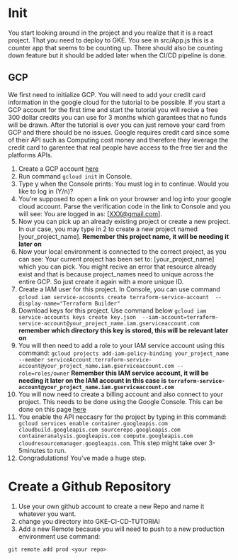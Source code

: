 # Init
You start looking around in the project and you realize that it is a react project. That you need to deploy to GKE. You see in src/App.js this is a counter app that seems to be counting up. There should also be counting down feature but it should be added later when the CI/CD pipeline is done.
## GCP

We first need to initialize GCP. You will need to add your credit card information in the google cloud for the tutorial to be possible. If you start a GCP account for the first time and start the tutorial you will recive a free 300 dollar credits you can use for 3 months which garantees that no funds will be drawn. After the tutorial is over you can just remove your card from GCP and there should be no issues. Google requires credit card since some of their API such as Computing cost money and therefore they leverage the credit card to garentee that real people have access to the free tier and the platforms APIs.

1. Create a GCP account [here](https://cloud.google.com/free)
2. Run command ```gcloud init``` in Console.
3. Type y when the Console prints: You must log in to continue. Would you like to log in (Y/n)? 
4. You’re supposed to open a link on your browser and log into your google cloud account. Parse the verification code in the link to Console and you will see: You are logged in as: [XXX@gmail.com].
5. Now you can pick up an already existing project or create a new project. In our case, you may type in 2 to create a new project named [your_project_name].
**Remember this project name, it will be needing it later on**
6. Now your local environment is connected to the correct project, as you can see: Your current project has been set to: [your_project_name] which you can pick. You might recive an error that resource already exist and that is because project_names need to unique across the entire GCP. So just create it again with a more unique ID.
7. Create a IAM user for this project. In Console, you can use command 
``` gcloud iam service-accounts create terraform-service-account  --display-name="Terraform Builder" ```
8. Download keys for this project. Use command below 
``` gcloud iam service-accounts keys create key.json  --iam-account=terraform-service-account@your_project_name.iam.gserviceaccount.com ```
**remember which directory this key is stored, this will be relevant later on**
9. You will then need to add a role to your IAM service account using this command:
`gcloud projects add-iam-policy-binding your_project_name --member serviceAccount:terraform-service-account@your_project_name.iam.gserviceaccount.com --role=roles/owner`
**Remember this IAM service account, it will be needing it later on the IAM account in this case is `terraform-service-account@your_project_name.iam.gserviceaccount.com`**
10. You will now need to create a billing account and also connect to your project. This needs to be done using the Google Console. This can be done on this page
[here](https://console.cloud.google.com/home/dashboard) 
11. You enable the API neccasry for the project by typing in this command:
``` gcloud services enable container.googleapis.com cloudbuild.googleapis.com sourcerepo.googleapis.com containeranalysis.googleapis.com compute.googleapis.com cloudresourcemanager.googleapis.com```. This step might take over 3-5minutes to run.
12. Congradulations! You’ve made a huge step.


# Create a Github Repository

1. Use your own github account to create a new Repo and name it whatever you want.
2. change you directory into GKE-CI-CD-TUTORIAl
3. Add a new Remote because you will need to push to a new production environment use command:

```
git remote add prod <your repo>

```


